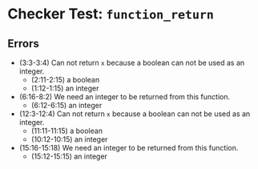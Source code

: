 # Checker Test: `function_return`

## Errors
- (3:3-3:4) Can not return `x` because a boolean can not be used as an integer.
  - (2:11-2:15) a boolean
  - (1:12-1:15) an integer
- (6:16-8:2) We need an integer to be returned from this function.
  - (6:12-6:15) an integer
- (12:3-12:4) Can not return `x` because a boolean can not be used as an integer.
  - (11:11-11:15) a boolean
  - (10:12-10:15) an integer
- (15:16-15:18) We need an integer to be returned from this function.
  - (15:12-15:15) an integer
